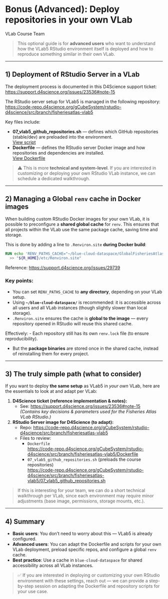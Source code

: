Bonus (Advanced): Deploy repositories in your own VLab
================
VLab Course Team

> This optional guide is for **advanced users** who want to understand
> how the VLab5 RStudio environment itself is deployed and how to
> reproduce something similar in their own VLab.

------------------------------------------------------------------------

## 1) Deployment of RStudio Server in a VLab

The deployment process is documented in this D4Science support ticket:  
<https://support.d4science.org/issues/23536#note-15>

The RStudio server setup for VLab5 is managed in the following
repository:  
<https://code-repo.d4science.org/gCubeSystem/rstudio-d4science/src/branch/fisheriesatlas-vlab5>

Key files include:

- **07_vlab5_github_repositories.sh** — defines which GitHub
  repositories (stable/dev) are preloaded into the environment.  
  [View
  script](https://code-repo.d4science.org/gCubeSystem/rstudio-d4science/src/branch/fisheriesatlas-vlab5/07_vlab5_github_repositories.sh)
- **Dockerfile** — defines the RStudio server Docker image and how
  repositories and dependencies are installed.  
  [View
  Dockerfile](https://code-repo.d4science.org/gCubeSystem/rstudio-d4science/src/branch/fisheriesatlas-vlab5/Dockerfile)

> ⚠️ This is more **technical and system-level**. If you are interested
> in customizing or deploying your own RStudio VLab instance, we can
> schedule a dedicated walkthrough.

------------------------------------------------------------------------

## 2) Managing a Global `renv` cache in Docker images

When building custom RStudio Docker images for your own VLab, it is
possible to preconfigure a **shared global cache** for `renv`. This
ensures that all projects within the VLab use the same package cache,
saving time and storage.

This is done by adding a line to `.Renviron.site` **during Docker
build**:

``` dockerfile
RUN echo 'RENV_PATHS_CACHE="~/blue-cloud-dataspace/GlobalFisheriesAtlas/cacheRenv"' \
  >> "${R_HOME}/etc/Renviron.site"
```

Reference: <https://support.d4science.org/issues/29739>

### Key points:

- You can set `RENV_PATHS_CACHE` to **any directory**, depending on your
  VLab setup.  
- Using **`~/blue-cloud-dataspace/`** is recommended: it is accessible
  across all users and all VLab instances (though slightly slower than
  local storage).  
- `.Renviron.site` ensures the cache is **global to the image** — every
  repository opened in RStudio will reuse this shared cache.

Effectively: - Each repository still has its own `renv.lock` file (to
ensure reproducibility).  
- But the **package binaries** are stored once in the shared cache,
instead of reinstalling them for every project.

------------------------------------------------------------------------

## 3) The truly simple path (what to consider)

If you want to deploy **the same setup** as VLab5 in *your own* VLab,
here are the essentials to look at and adapt per VLab:

1.  **D4Science ticket (reference implementation & notes):**
    - See: https://support.d4science.org/issues/23536#note-15  
      *(Contains key decisions & parameters used for the Fisheries Atlas
      VLab RStudio.)*
2.  **RStudio Server image for D4Science (to adapt):**
    - Repo:
      https://code-repo.d4science.org/gCubeSystem/rstudio-d4science/src/branch/fisheriesatlas-vlab5
    - Files to review:
      - `Dockerfile`  
        https://code-repo.d4science.org/gCubeSystem/rstudio-d4science/src/branch/fisheriesatlas-vlab5/Dockerfile
      - `07_vlab5_github_repositories.sh` (preloads the course
        repositories)  
        https://code-repo.d4science.org/gCubeSystem/rstudio-d4science/src/branch/fisheriesatlas-vlab5/07_vlab5_github_repositories.sh

> If this is interesting for your team, we can do a short technical
> walkthrough per VLab, since each environment may require minor
> adjustments (base image, permissions, storage mounts, etc.).

------------------------------------------------------------------------

## 4) Summary

- **Basic users**: You don’t need to worry about this — VLab5 is already
  configured.  
- **Advanced users**: You can adapt the Dockerfile and scripts for your
  own VLab deployment, preload specific repos, and configure a global
  `renv` cache.  
- **Best practice**: Use a cache in `blue-cloud-dataspace` for shared
  accessibility across all VLab instances.

> ✅ If you are interested in deploying or customizing your own RStudio
> environment with these settings, reach out — we can provide a
> step-by-step session on adapting the Dockerfile and repository scripts
> for your use case.
